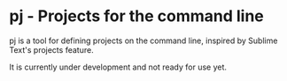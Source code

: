 # pj - Projects for the command line

pj is a tool for defining projects on the command line, inspired by Sublime Text's projects feature.  

It is currently under development and not ready for use yet.  
